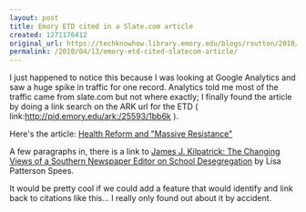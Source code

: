 ```yaml
---
layout: post
title: Emory ETD cited in a Slate.com article
created: 1271176412
original_url: https://techknowhow.library.emory.edu/blogs/rsutton/2010/04/13/emory-etd-cited-slatecom-article
permalink: /2010/04/13/emory-etd-cited-slatecom-article/
---
```


I just happened to notice this because I was looking at Google Analytics and saw a huge spike in traffic for one record. Analytics told me most of the traffic came from slate.com but not where exactly; I finally found the article by doing a link search on the ARK url for the ETD ( link:http://pid.emory.edu/ark:/25593/1bb6k ).

Here's the article: [Health Reform and "Massive Resistance"](http://www.slate.com/id/2247580/)

A few paragraphs in, there is a link to [James J. Kilpatrick: The Changing Views of a Southern Newspaper
Editor on School Desegregation](http://pid.emory.edu/ark:/25593/1bb6k) by Lisa Patterson Spees.

It would be pretty cool if we could add a feature that would identify and link back to citations like this... I really only found out about it by accident.
